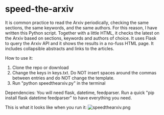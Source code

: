 # speed-the-arxiv
It is common practice to read the Arxiv periodically, checking the same sections, the same keywords, and the same authors. For this reason, I have written this Python script. Together with a little HTML, it checks the latest on the Arxiv based on sections, keywords and authors of choice. It uses Flask to query the Arxiv API and it shows the results in a no-fuss HTML page. It includes collapsible abstracts and links to the articles.</p>
How to use it:
1. Clone the repo or download
2. Change the keys in keys.txt. Do NOT insert spaces around the commas between entries and do NOT change the template.
3. Run "python speedthearxiv.py" in the terminal

Dependencies:
You will need flask, datetime, feedparser. Run a quick "pip install flask datetime feedparser" to have everything you need.

This is what it looks like when you run it:
![speedthearxiv.png](https://github.com/mekise/speed-the-arxiv/raw/main/screenshot/speedthearxiv.png?raw=true)
